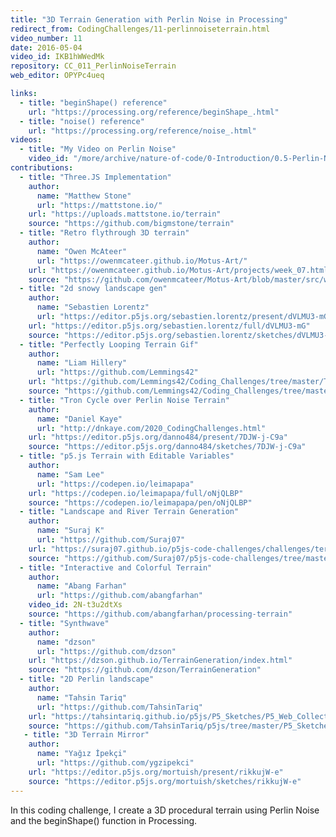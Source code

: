 ```yaml
---
title: "3D Terrain Generation with Perlin Noise in Processing"
redirect_from: CodingChallenges/11-perlinnoiseterrain.html
video_number: 11
date: 2016-05-04
video_id: IKB1hWWedMk
repository: CC_011_PerlinNoiseTerrain
web_editor: OPYPc4ueq

links:
  - title: "beginShape() reference"
    url: "https://processing.org/reference/beginShape_.html"
  - title: "noise() reference"
    url: "https://processing.org/reference/noise_.html"
videos:
  - title: "My Video on Perlin Noise"
    video_id: "/more/archive/nature-of-code/0-Introduction/0.5-Perlin-Noise"
contributions:
  - title: "Three.JS Implementation"
    author:
      name: "Matthew Stone"
      url: "https://mattstone.io/"
    url: "https://uploads.mattstone.io/terrain"
    source: "https://github.com/bigmstone/terrain"
  - title: "Retro flythrough 3D terrain"
    author:
      name: "Owen McAteer"
      url: "https://owenmcateer.github.io/Motus-Art/"
    url: "https://owenmcateer.github.io/Motus-Art/projects/week_07.html"
    source: "https://github.com/owenmcateer/Motus-Art/blob/master/src/week_07/main.js"
  - title: "2d snowy landscape gen"
    author:
      name: "Sebastien Lorentz"
      url: "https://editor.p5js.org/sebastien.lorentz/present/dVLMU3-mG"
    url: "https://editor.p5js.org/sebastien.lorentz/full/dVLMU3-mG"
    source: "https://editor.p5js.org/sebastien.lorentz/sketches/dVLMU3-mG"
  - title: "Perfectly Looping Terrain Gif"
    author:
      name: "Liam Hillery"
      url: "https://github.com/Lemmings42"
    url: "https://github.com/Lemmings42/Coding_Challenges/tree/master/Terrain_Generation/Terrain_Loop_Lo-Res.gif"
    source: "https://github.com/Lemmings42/Coding_Challenges/tree/master/Terrain_Generation"
  - title: "Tron Cycle over Perlin Noise Terrain"
    author:
      name: "Daniel Kaye"
      url: "http://dnkaye.com/2020_CodingChallenges.html"
    url: "https://editor.p5js.org/danno484/present/7DJW-j-C9a"
    source: "https://editor.p5js.org/danno484/sketches/7DJW-j-C9a"
  - title: "p5.js Terrain with Editable Variables"
    author:
      name: "Sam Lee"
      url: "https://codepen.io/leimapapa"
    url: "https://codepen.io/leimapapa/full/oNjQLBP"
    source: "https://codepen.io/leimapapa/pen/oNjQLBP"
  - title: "Landscape and River Terrain Generation"
    author:
      name: "Suraj K"
      url: "https://github.com/Suraj07"
    url: "https://suraj07.github.io/p5js-code-challenges/challenges/terrain-generation/"
    source: "https://github.com/Suraj07/p5js-code-challenges/tree/master/challenges/terrain-generation"
  - title: "Interactive and Colorful Terrain"
    author:
      name: "Abang Farhan"
      url: "https://github.com/abangfarhan"
    video_id: 2N-t3u2dtXs
    source: "https://github.com/abangfarhan/processing-terrain"
  - title: "Synthwave"
    author:
      name: "dzson"
      url: "https://github.com/dzson"
    url: "https://dzson.github.io/TerrainGeneration/index.html"
    source: "https://github.com/dzson/TerrainGeneration"
  - title: "2D Perlin landscape"
    author:
      name: "Tahsin Tariq"
      url: "https://github.com/TahsinTariq"
    url: "https://tahsintariq.github.io/p5js/P5_Sketches/P5_Web_Collection/perlin_basic/"
    source: "https://github.com/TahsinTariq/p5js/tree/master/P5_Sketches/P5_Web_Collection/perlin_basic"
   - title: "3D Terrain Mirror"
    author:
      name: "Yağız İpekçi"
      url: "https://github.com/ygzipekci"
    url: "https://editor.p5js.org/mortuish/present/rikkujW-e"
    source: "https://editor.p5js.org/mortuish/sketches/rikkujW-e"
---
```

In this coding challenge, I create a 3D procedural terrain using Perlin Noise and the beginShape() function in Processing.
